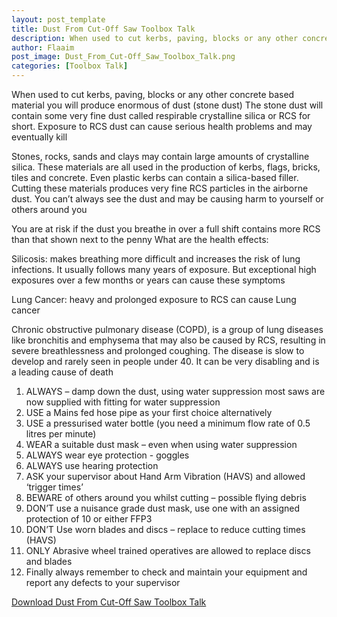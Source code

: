 ```yaml
---
layout: post_template
title: Dust From Cut-Off Saw Toolbox Talk 
description: When used to cut kerbs, paving, blocks or any other concrete based material you will produce enormous of dust (stone dust) The stone dust will contain some very fine dust called respirable crystalline silica or RCS for short.
author: Flaaim
post_image: Dust_From_Cut-Off_Saw_Toolbox_Talk.png
categories: [Toolbox Talk]
---
```


When used to cut kerbs, paving, blocks or any other concrete based material you will produce enormous of dust (stone dust) The stone dust will contain some very fine dust called respirable crystalline silica or RCS for short. Exposure to RCS dust can cause serious health problems and may eventually kill

Stones, rocks, sands and clays may contain large amounts of crystalline silica. These materials are all used in the production of kerbs, flags, bricks, tiles and concrete. Even plastic kerbs can contain a silica-based filler. Cutting these materials produces very fine RCS particles in the airborne dust. You can’t always see the dust and may be causing harm to yourself or others around you

You are at risk if the dust you breathe in over a full shift contains more RCS than that shown next to the penny
What are the health effects:

Silicosis: makes breathing more difficult and increases the risk of lung infections. It usually follows many years of exposure. But exceptional high exposures over a few months or years can cause these symptoms

Lung Cancer: heavy and prolonged exposure to RCS can cause Lung cancer

Chronic obstructive pulmonary disease (COPD), is a group of lung diseases like bronchitis and emphysema that may also be caused by RCS, resulting in severe breathlessness and prolonged coughing. The disease is slow to develop and rarely seen in people under 40. It can be very disabling and is a leading cause of death

1. ALWAYS – damp down the dust, using water suppression most saws are now supplied with fitting for water suppression
2. USE a Mains fed hose pipe as your first choice alternatively
3. USE a pressurised water bottle (you need a minimum flow rate of 0.5 litres per minute)
 4. WEAR a suitable dust mask – even when using water suppression
5. ALWAYS wear eye protection - goggles
6. ALWAYS use hearing protection
7. ASK your supervisor about Hand Arm Vibration (HAVS) and allowed ‘trigger times’
8. BEWARE of others around you whilst cutting – possible flying debris
9. DON’T use a nuisance grade dust mask, use one with an assigned protection of 10 or either FFP3
 10. DON’T Use worn blades and discs – replace to reduce cutting times (HAVS)
 11. ONLY Abrasive wheel trained operatives are allowed to replace discs and blades
12. Finally always remember to check and maintain your equipment and report any defects to your supervisor

[Download Dust From Cut-Off Saw Toolbox Talk](https://safetyworkblog.com/assets/template/Dust_From_Cut-Off_Saw_Toolbox_Talk.docx)

